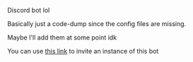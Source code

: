 Discord bot lol

Basically just a code-dump since the config files are missing.

Maybe I'll add them at some point idk

You can use [this link](https://discord.com/api/oauth2/authorize?client_id=928974442485415957&permissions=8&scope=applications.commands%20bot) to invite an instance of this bot